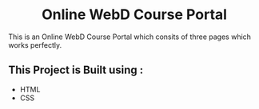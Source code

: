<h1 align="center"> Online WebD Course Portal</h1>

<p>This is an Online WebD Course Portal which consits of three pages which works perfectly.</p>

<h2>This Project is Built using :</h2>
<ul>
<li>HTML</li>
<li>CSS</li>
</ul>